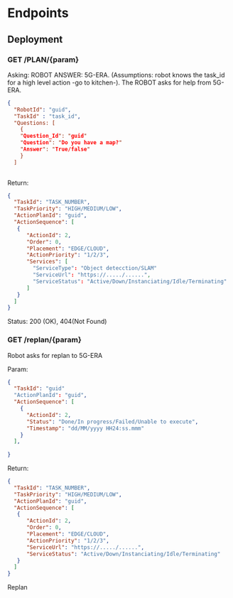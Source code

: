 # Endpoints

## Deployment


### GET /PLAN/{param} 


Asking: ROBOT ANSWER: 5G-ERA.
(Assumptions: robot knows the task_id for a high level action -go to kitchen-). The ROBOT asks for help from 5G-ERA. 

```json
{
  "RobotId": "guid",
  "TaskId" : "task_id",
  "Questions: [
    {
    "Question_Id": "guid"
    "Question": "Do you have a map?"
    "Answer": "True/false"
    }
  ]
  
```

Return: 
```json
{
  "TaskId": "TASK_NUMBER",
  "TaskPriority": "HIGH/MEDIUM/LOW",
  "ActionPlanId": "guid",
  "ActionSequence": [
   {
      "ActionId": 2,
      "Order": 0,
      "Placement": "EDGE/CLOUD",
      "ActionPriority": "1/2/3",
      "Services": [
        "ServiceType": "Object detecction/SLAM"   
        "ServiceUrl": "https://...../......",
        "ServiceStatus": "Active/Down/Instanciating/Idle/Terminating"
      ]
   } 
  ]
}
```
Status: 200 (OK), 404(Not Found)

### GET /replan/{param}
Robot asks for replan to 5G-ERA

Param:
```json
{
  "TaskId": "guid"
  "ActionPlanId": "guid",
  "ActionSequence": [
    {
      "ActionId": 2,
      "Status": "Done/In progress/Failed/Unable to execute",
      "Timestamp": "dd/MM/yyyy HH24:ss.mmm"
    }
  ],
  
}
```
Return: 
```json
{
  "TaskId": "TASK_NUMBER",
  "TaskPriority": "HIGH/MEDIUM/LOW",
  "ActionPlanId": "guid",
  "ActionSequence": [
   {
      "ActionId": 2,
      "Order": 0,
      "Placement": "EDGE/CLOUD",
      "ActionPriority": "1/2/3",
      "ServiceUrl": "https://...../......",
      "ServiceStatus": "Active/Down/Instanciating/Idle/Terminating"
   } 
  ]
}
```
Replan 
